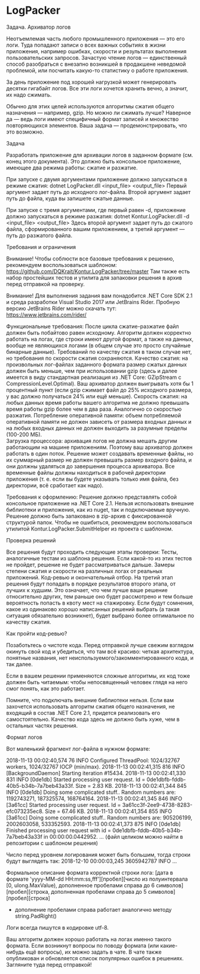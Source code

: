 # LogPacker

Задача.
Архиватор логов

Неотъемлемая часть любого промышленного приложения — это его логи. Туда попадают записи о всех важных событиях в жизни приложения, например ошибках, скорости и результатах выполнения пользовательских запросов. Зачастую чтение логов — единственный способ разобраться с внезапно возникшей в продакшене неведомой проблемой, или посчитать какую-то статистику о работе приложения.

За день приложение под хорошей нагрузкой может генерировать десятки гигабайт логов. Все эти логи хочется хранить вечно, а значит, их надо сжимать.

Обычно для этих целей используются алгоритмы сжатия общего назначения — например, gzip. Но можно ли сжимать лучше? Наверное да — ведь логи имеют специфичный формат записей и множество повторяющихся элементов. Ваша задача — продемонстрировать, что это возможно. 

Задача

Разработать приложение для архивации логов в заданном формате (см. конец этого документа). Это должно быть консольное приложение, имеющее два режима работы: сжатие и разжатие.

При запуске с двумя аргументами приложение должно запускаться в режиме сжатия:
dotnet LogPacker.dll <input_file> <output_file>
Первый аргумент задает путь до исходного лог-файла. Второй аргумент задает путь до файла, куда вы запишете сжатые данные.

При запуске с тремя аргументами, где первый равен -d, приложение должно запускаться в режиме разжатия:
dotnet Kontur.LogPacker.dll -d <input_file> <output_file>
Здесь второй аргумент задает путь до сжатого файла, сформированного вашим приложением, а третий аргумент — путь до разжатого файла.

Требования и ограничения

Внимание! Чтобы соблюсти все базовые требования к решению, рекомендуем воспользоваться шаблоном: https://github.com/DQKrait/Kontur.LogPacker/tree/master
Там также есть набор простейших тестов и утилита для запаковки решения в архив перед отправкой на проверку.

Внимание! Для выполнения задания вам понадобится .NET Core SDK 2.1 и среда разработки Visual Studio 2017 или JetBrains Rider. Пробную версию JetBrains Rider можно скачать тут: https://www.jetbrains.com/rider/

Функциональные требования:
После цикла сжатие-разжатие файл должен быть побайтово равен исходному.
Алгоритм должен корректно работать на логах, где строки имеют другой формат, а также на данных, вообще не являющихся логами (в общем случае это просто случайные бинарные данные). Требований по качеству сжатия в таком случае нет, но требования по скорости сжатия сохраняются.
Качество сжатия: на произвольных лог-файлах заданного формата размер сжатых данных должен быть меньше, чем при использовании gzip (здесь и далее имеется в виду стандартная реализация из .NET Core: GZipStream с CompressionLevel.Optimal).
Ваш архиватор должен выигрывать хотя бы 1 процентный пункт (если gzip сжимает файл до 25% исходного размера, у вас должно получаться 24% или ещё меньше).
Скорость сжатия: на любых данных время работы вашего алгоритма не должно превышать время работы gzip более чем в два раза. Аналогично со скоростью разжатия.
Потребление оперативной памяти: объем потребляемой оперативной памяти не должен зависеть от размера входных данных и на любых входных данных не должен выходить за разумные пределы (100-200 МБ).  
Загрузка процессора: архивация логов не должна мешать другим работающим на машине приложениям. Поэтому ваш архиватор должен работать в один поток.
Решение может создавать временные файлы, но их суммарный размер не должен превышать размер входного файла, и они должны удаляться до завершения процесса архиватора.
Все временные файлы должны находиться в рабочей директории приложения (т. е. если вы будете указывать только имя файла, без директории, всё сработает как надо).

Требования к оформлению:
Решение должно представлять собой консольное приложение на .NET Core 2.1.
Нельзя использовать внешние библиотеки и приложения, как из nuget, так и подключаемые вручную.
Решение должно быть запаковано в zip-архив с фиксированной структурой папок. Чтобы не ошибиться, рекомендуем воспользоваться утилитой Kontur.LogPacker.SubmitHelper из проекта с шаблоном.

Проверка решений

Все решения будут проходить следующие этапы проверки:
Тесты, аналогичные тестам из шаблона решения. Если какой-то из этих тестов не пройдет, решение не будет рассматриваться дальше.
Замеры степени сжатия и скорости на различных логах от реальных приложений. 
Код-ревью и окончательный отбор. На третий этап решения будут попадать в порядке результатов второго этапа, от лучших к худшим. Это означает, что чем лучше ваше решение относительно других, тем раньше оно будет рассмотрено и тем больше вероятность попасть в квоту мест на стажировку.
Если будут сомнения, какое из одинаково хорошо написанных решений выбрать (а такая ситуация обязательно возникнет), будет выбрано более оптимальное по качеству сжатия.

Как пройти код-ревью?

Позаботьтесь о чистоте кода. Перед отправкой лучше свежим взглядом окинуть свой код и убедиться, что там всё красиво: четкая архитектура, понятные названия, нет неиспользуемого/закомментированного кода, и так далее.

Если в вашем решении применяются сложные алгоритмы, их код тоже должен быть читаемым: чтобы непосвященный человек глядя на него смог понять, как это работает.

Помните, что подключать внешние библиотеки нельзя. Если вам захочется использовать алгоритм сжатия общего назначения, не входящий в состав .NET Core 2.1, придется реализовать его самостоятельно. Качество кода здесь не должно быть хуже, чем в остальных частях решения.

Формат логов

Вот маленький фрагмент лог-файла в нужном формате:

2018-11-13 00:02:40,574 76     INFO  Configured ThreadPool: 1024/32767 workers, 1024/32767 IOCP (min/max).
2018-11-13 00:02:41,315 816    INFO  [BackgroundDaemon] Starting iteration #15434.
2018-11-13 00:02:41,330 831    INFO  [0de1db] Started processing user request. Id = 0de1dbfb-fddb-40b5-b34b-7a7beb43a33f. Size = 2.83 KB.
2018-11-13 00:02:41,344 845    INFO  [0de1db] Doing some complicated stuff.. Random numbers are: 1192743271, 187325574, 168764164.
2018-11-13 00:02:41,345 846    INFO  [3a61cc] Started processing user request. Id = 3a61cc3f-2ee9-4738-8283-efc073235ec8. Size = 67.46 KB.
2018-11-13 00:02:41,354 855    INFO  [3a61cc] Doing some complicated stuff.. Random numbers are: 905206199, 2002603058, 533352593.
2018-11-13 00:02:41,373 875    INFO  [0de1db] Finished processing user request with id = 0de1dbfb-fddb-40b5-b34b-7a7beb43a33f in 00:00:00.0442952.
...
(файл целиком можно найти в репозитории с шаблоном решения)

Число перед уровнем логирования может быть большим, тогда строки будут выглядеть так:
2018-12-10 00:00:03,245 3605942787 INFO  ...

Формальное описание формата корректной строки лога:
[дата в формате 'yyyy-MM-dd HH:mm:ss,fff'][пробел][число из полуинтервала [0, ulong.MaxValue), дополненное пробелами справа до 6 символов][пробел][строка, дополненная пробелами справа до 5 символов][пробел][строка]

* дополнение пробелами справа работает аналогично методу string.PadRight()


Логи всегда пишутся в кодировке utf-8.

Ваш алгоритм должен хорошо работать на логах именно такого формата. Если возникнут вопросы по поводу формата (или какие-нибудь ещё вопросы), их можно задать в чате.
В чате также опубликован и обновляется список популярных ошибок в решениях. Загляните туда перед отправкой!



